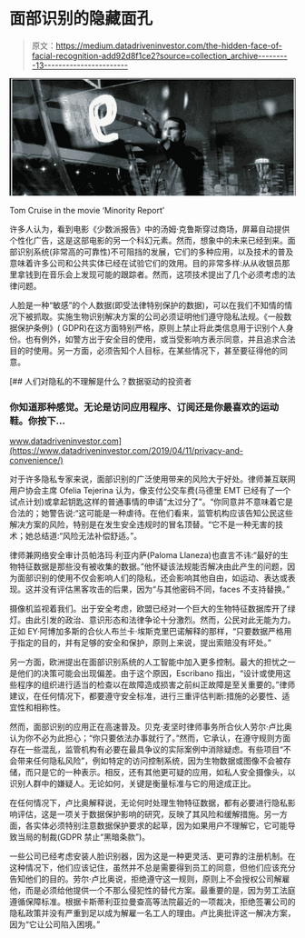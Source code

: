 # 面部识别的隐藏面孔

> 原文：<https://medium.datadriveninvestor.com/the-hidden-face-of-facial-recognition-add92d8f1ce2?source=collection_archive---------13----------------------->

![](img/41c84aaef99960a57a09badf5329cace.png)

Tom Cruise in the movie ‘Minority Report’

许多人认为，看到电影《少数派报告》中的汤姆·克鲁斯穿过商场，屏幕自动提供个性化广告，这是这部电影的另一个科幻元素。然而，想象中的未来已经到来。面部识别系统(非常高的可靠性)不可阻挡的发展，它们的多种应用，以及技术的普及意味着许多公司和公共实体已经在试验它们的效用。目的非常多样:从从收银员那里拿钱到在音乐会上发现可能的跟踪者。然而，这项技术提出了几个必须考虑的法律问题。

人脸是一种“敏感”的个人数据(即受法律特别保护的数据)，可以在我们不知情的情况下被抓取。实施生物识别解决方案的公司必须证明他们遵守隐私法规。《一般数据保护条例》( GDPR)在这方面特别严格，原则上禁止将此类信息用于识别个人身份。也有例外，如警方出于安全目的使用，或当受影响方表示同意，并且追求合法目的时使用。另一方面，必须告知个人目标，在某些情况下，甚至要征得他的同意。

[](https://www.datadriveninvestor.com/2019/04/11/privacy-and-convenience/) [## 人们对隐私的不理解是什么？数据驱动的投资者

### 你知道那种感觉。无论是访问应用程序、订阅还是你最喜欢的运动鞋。你按下…

www.datadriveninvestor.com](https://www.datadriveninvestor.com/2019/04/11/privacy-and-convenience/) 

对于许多隐私专家来说，面部识别的广泛使用带来的风险大于好处。律师兼互联网用户协会主席 Ofelia Tejerina 认为，像支付公交车费(马德里 EMT 已经有了一个试点计划)或拿起钥匙这样的普通事情的申请“太过分了”。“你同意并不意味着它是合法的；她警告说:“这可能是一种虐待。在他们看来，监管机构应该告知公民这些解决方案的风险，特别是在发生安全违规时的冒名顶替。“它不是一种无害的技术；她总结道:“风险无法补偿舒适。”。

律师兼网络安全审计员帕洛玛·利亚内萨(Paloma Llaneza)也直言不讳:“最好的生物特征数据是那些没有被收集的数据。”他怀疑该法规能否解决由此产生的问题，因为面部识别的使用不仅会影响人们的隐私，还会影响其他自由，如运动、表达或表现。这并没有评估黑客攻击的后果，因为“与其他密码不同，faces 不支持替换。”

摄像机监视着我们。出于安全考虑，欧盟已经对一个巨大的生物特征数据库开了绿灯。由此引发的政治、意识形态和法律争论十分激烈。然而，公民对此无能为力。正如 EY·阿博加多斯的合伙人布兰卡·埃斯克里巴诺解释的那样，“只要数据严格用于指定的目的，并有足够的安全和保护，原则上来说，提出索赔没有坏处。”

另一方面，欧洲提出在面部识别系统的人工智能中加入更多控制。最大的担忧之一是他们的决策可能会出现偏差。由于这个原因，Escribano 指出，“设计或使用这些程序的组织进行适当的检查以在故障造成损害之前纠正故障是至关重要的。”律师建议，在任何情况下，都要遵守安全标准，进行三重评估判断:措施的必要性、适宜性和相称性。

然而，面部识别的应用正在高速普及。贝克·麦坚时律师事务所合伙人劳尔·卢比奥认为你不必为此担心；“你只要依法办事就行了。”然而，它承认，在遵守规则方面存在一些混乱，监管机构有必要在最具争议的实际案例中消除疑虑。有些项目“不会带来任何隐私风险”，例如特定的访问控制系统，因为生物数据或图像不会被存储，而只是它的一种表示。相反，还有其他更可疑的应用，如私人安全摄像头，以识别人群中的嫌疑人。无论如何，关键是衡量标准与它的用途成正比。

在任何情况下，卢比奥解释说，无论何时处理生物特征数据，都有必要进行隐私影响评估，这是一项关于数据保护影响的研究，反映了其风险和缓解措施。另一方面，各实体必须特别注意数据保护要求的起草，因为如果用户不理解它，它可能导致当局的制裁(GDPR 禁止“黑暗条款”)。

一些公司已经考虑安装人脸识别器，因为这是一种更灵活、更可靠的注册机制。在这种情况下，他们应该记住，虽然并不总是需要得到员工的同意，但他们应该充分告知他们的目的。劳尔·卢比奥说，拒绝遵守这一规则，原则上不会授权公司解雇他，而是必须给他提供一个不那么侵犯性的替代方案。最重要的是，因为劳工法庭遵循保障标准。根据卡斯蒂利亚拉曼查高等法院最近的一项裁决，拒绝签署公司的隐私政策并没有严重到足以成为解雇一名工人的理由。卢比奥批评这一解决方案，因为“它让公司陷入困境。”